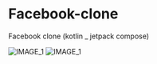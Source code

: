 # Facebook-clone
Facebook clone (kotlin _ jetpack compose)


![IMAGE_1](blob:https://web.whatsapp.com/db3290f3-97d7-48f2-b085-a9908cccf068)
![IMAGE_1](blob:https://web.whatsapp.com/df959eb9-84e4-4859-86e7-f6b725748ad6)
